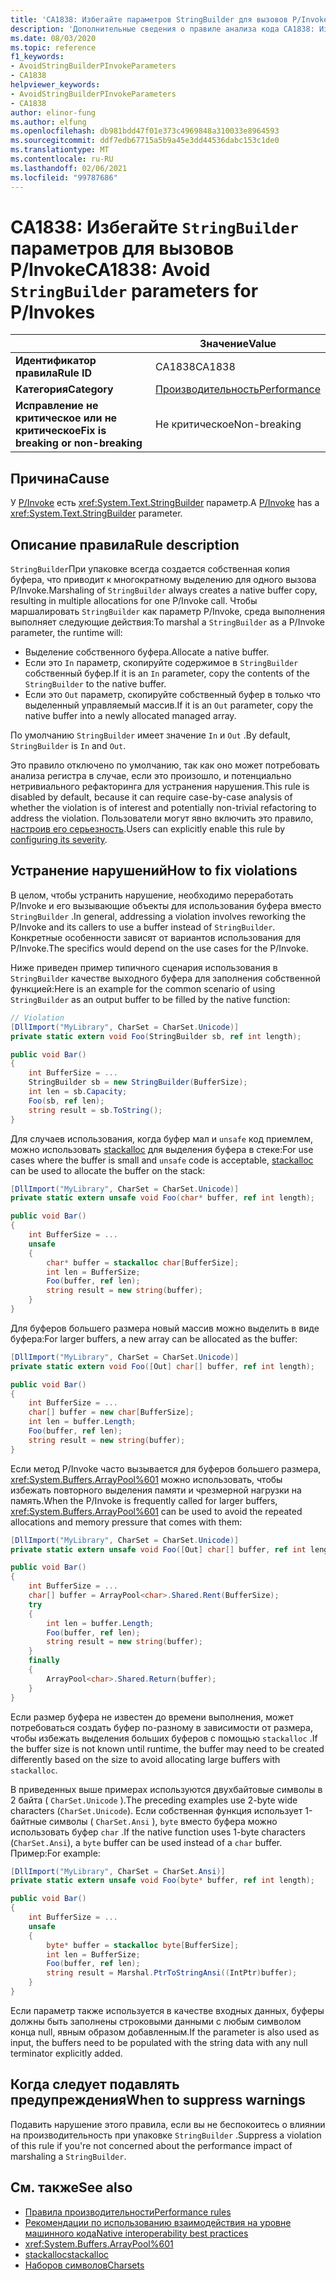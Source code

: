 ```yaml
---
title: 'CA1838: Избегайте параметров StringBuilder для вызовов P/Invoke (анализ кода)'
description: 'Дополнительные сведения о правиле анализа кода CA1838: Избегайте параметров StringBuilder для вызовов P/Invoke'
ms.date: 08/03/2020
ms.topic: reference
f1_keywords:
- AvoidStringBuilderPInvokeParameters
- CA1838
helpviewer_keywords:
- AvoidStringBuilderPInvokeParameters
- CA1838
author: elinor-fung
ms.author: elfung
ms.openlocfilehash: db981bdd47f01e373c4969848a310033e8964593
ms.sourcegitcommit: ddf7edb67715a5b9a45e3dd44536dabc153c1de0
ms.translationtype: MT
ms.contentlocale: ru-RU
ms.lasthandoff: 02/06/2021
ms.locfileid: "99787686"
---
```

# <a name="ca1838-avoid-stringbuilder-parameters-for-pinvokes"></a><span data-ttu-id="9b10a-103">CA1838: Избегайте `StringBuilder` параметров для вызовов P/Invoke</span><span class="sxs-lookup"><span data-stu-id="9b10a-103">CA1838: Avoid `StringBuilder` parameters for P/Invokes</span></span>

| | <span data-ttu-id="9b10a-104">Значение</span><span class="sxs-lookup"><span data-stu-id="9b10a-104">Value</span></span> |
|-|-|
| <span data-ttu-id="9b10a-105">**Идентификатор правила**</span><span class="sxs-lookup"><span data-stu-id="9b10a-105">**Rule ID**</span></span> |<span data-ttu-id="9b10a-106">CA1838</span><span class="sxs-lookup"><span data-stu-id="9b10a-106">CA1838</span></span>|
| <span data-ttu-id="9b10a-107">**Категория**</span><span class="sxs-lookup"><span data-stu-id="9b10a-107">**Category**</span></span> |[<span data-ttu-id="9b10a-108">Производительность</span><span class="sxs-lookup"><span data-stu-id="9b10a-108">Performance</span></span>](performance-warnings.md)|
| <span data-ttu-id="9b10a-109">**Исправление не критическое или не критическое**</span><span class="sxs-lookup"><span data-stu-id="9b10a-109">**Fix is breaking or non-breaking**</span></span> |<span data-ttu-id="9b10a-110">Не критическое</span><span class="sxs-lookup"><span data-stu-id="9b10a-110">Non-breaking</span></span>|

## <a name="cause"></a><span data-ttu-id="9b10a-111">Причина</span><span class="sxs-lookup"><span data-stu-id="9b10a-111">Cause</span></span>

<span data-ttu-id="9b10a-112">У [P/Invoke](../../../standard/native-interop/pinvoke.md) есть <xref:System.Text.StringBuilder> параметр.</span><span class="sxs-lookup"><span data-stu-id="9b10a-112">A [P/Invoke](../../../standard/native-interop/pinvoke.md) has a <xref:System.Text.StringBuilder> parameter.</span></span>

## <a name="rule-description"></a><span data-ttu-id="9b10a-113">Описание правила</span><span class="sxs-lookup"><span data-stu-id="9b10a-113">Rule description</span></span>

<span data-ttu-id="9b10a-114">`StringBuilder`При упаковке всегда создается собственная копия буфера, что приводит к многократному выделению для одного вызова P/Invoke.</span><span class="sxs-lookup"><span data-stu-id="9b10a-114">Marshaling of `StringBuilder` always creates a native buffer copy, resulting in multiple allocations for one P/Invoke call.</span></span> <span data-ttu-id="9b10a-115">Чтобы маршалировать `StringBuilder` как параметр P/Invoke, среда выполнения выполняет следующие действия:</span><span class="sxs-lookup"><span data-stu-id="9b10a-115">To marshal a `StringBuilder` as a P/Invoke parameter, the runtime will:</span></span>

- <span data-ttu-id="9b10a-116">Выделение собственного буфера.</span><span class="sxs-lookup"><span data-stu-id="9b10a-116">Allocate a native buffer.</span></span>
- <span data-ttu-id="9b10a-117">Если это `In` параметр, скопируйте содержимое в `StringBuilder` собственный буфер.</span><span class="sxs-lookup"><span data-stu-id="9b10a-117">If it is an `In` parameter, copy the contents of the `StringBuilder` to the native buffer.</span></span>
- <span data-ttu-id="9b10a-118">Если это `Out` параметр, скопируйте собственный буфер в только что выделенный управляемый массив.</span><span class="sxs-lookup"><span data-stu-id="9b10a-118">If it is an `Out` parameter, copy the native buffer into a newly allocated managed array.</span></span>

<span data-ttu-id="9b10a-119">По умолчанию `StringBuilder` имеет значение `In` и `Out` .</span><span class="sxs-lookup"><span data-stu-id="9b10a-119">By default, `StringBuilder` is `In` and `Out`.</span></span>

<span data-ttu-id="9b10a-120">Это правило отключено по умолчанию, так как оно может потребовать анализа регистра в случае, если это произошло, и потенциально нетривиального рефакторинга для устранения нарушения.</span><span class="sxs-lookup"><span data-stu-id="9b10a-120">This rule is disabled by default, because it can require case-by-case analysis of whether the violation is of interest and potentially non-trivial refactoring to address the violation.</span></span> <span data-ttu-id="9b10a-121">Пользователи могут явно включить это правило, [настроив его серьезность](../configuration-options.md#severity-level).</span><span class="sxs-lookup"><span data-stu-id="9b10a-121">Users can explicitly enable this rule by [configuring its severity](../configuration-options.md#severity-level).</span></span>

## <a name="how-to-fix-violations"></a><span data-ttu-id="9b10a-122">Устранение нарушений</span><span class="sxs-lookup"><span data-stu-id="9b10a-122">How to fix violations</span></span>

<span data-ttu-id="9b10a-123">В целом, чтобы устранить нарушение, необходимо переработать P/Invoke и его вызывающие объекты для использования буфера вместо `StringBuilder` .</span><span class="sxs-lookup"><span data-stu-id="9b10a-123">In general, addressing a violation involves reworking the P/Invoke and its callers to use a buffer instead of `StringBuilder`.</span></span> <span data-ttu-id="9b10a-124">Конкретные особенности зависят от вариантов использования для P/Invoke.</span><span class="sxs-lookup"><span data-stu-id="9b10a-124">The specifics would depend on the use cases for the P/Invoke.</span></span>

<span data-ttu-id="9b10a-125">Ниже приведен пример типичного сценария использования в `StringBuilder` качестве выходного буфера для заполнения собственной функцией:</span><span class="sxs-lookup"><span data-stu-id="9b10a-125">Here is an example for the common scenario of using `StringBuilder` as an output buffer to be filled by the native function:</span></span>

```csharp
// Violation
[DllImport("MyLibrary", CharSet = CharSet.Unicode)]
private static extern void Foo(StringBuilder sb, ref int length);

public void Bar()
{
    int BufferSize = ...
    StringBuilder sb = new StringBuilder(BufferSize);
    int len = sb.Capacity;
    Foo(sb, ref len);
    string result = sb.ToString();
}
```

<span data-ttu-id="9b10a-126">Для случаев использования, когда буфер мал и `unsafe` код приемлем, можно использовать [stackalloc](../../../csharp/language-reference/operators/stackalloc.md) для выделения буфера в стеке:</span><span class="sxs-lookup"><span data-stu-id="9b10a-126">For use cases where the buffer is small and `unsafe` code is acceptable, [stackalloc](../../../csharp/language-reference/operators/stackalloc.md) can be used to allocate the buffer on the stack:</span></span>

```csharp
[DllImport("MyLibrary", CharSet = CharSet.Unicode)]
private static extern unsafe void Foo(char* buffer, ref int length);

public void Bar()
{
    int BufferSize = ...
    unsafe
    {
        char* buffer = stackalloc char[BufferSize];
        int len = BufferSize;
        Foo(buffer, ref len);
        string result = new string(buffer);
    }
}
```

<span data-ttu-id="9b10a-127">Для буферов большего размера новый массив можно выделить в виде буфера:</span><span class="sxs-lookup"><span data-stu-id="9b10a-127">For larger buffers, a new array can be allocated as the buffer:</span></span>

```csharp
[DllImport("MyLibrary", CharSet = CharSet.Unicode)]
private static extern void Foo([Out] char[] buffer, ref int length);

public void Bar()
{
    int BufferSize = ...
    char[] buffer = new char[BufferSize];
    int len = buffer.Length;
    Foo(buffer, ref len);
    string result = new string(buffer);
}
```

<span data-ttu-id="9b10a-128">Если метод P/Invoke часто вызывается для буферов большего размера, <xref:System.Buffers.ArrayPool%601> можно использовать, чтобы избежать повторного выделения памяти и чрезмерной нагрузки на память.</span><span class="sxs-lookup"><span data-stu-id="9b10a-128">When the P/Invoke is frequently called for larger buffers, <xref:System.Buffers.ArrayPool%601> can be used to avoid the repeated allocations and memory pressure that comes with them:</span></span>

```csharp
[DllImport("MyLibrary", CharSet = CharSet.Unicode)]
private static extern unsafe void Foo([Out] char[] buffer, ref int length);

public void Bar()
{
    int BufferSize = ...
    char[] buffer = ArrayPool<char>.Shared.Rent(BufferSize);
    try
    {
        int len = buffer.Length;
        Foo(buffer, ref len);
        string result = new string(buffer);
    }
    finally
    {
        ArrayPool<char>.Shared.Return(buffer);
    }
}
```

<span data-ttu-id="9b10a-129">Если размер буфера не известен до времени выполнения, может потребоваться создать буфер по-разному в зависимости от размера, чтобы избежать выделения больших буферов с помощью `stackalloc` .</span><span class="sxs-lookup"><span data-stu-id="9b10a-129">If the buffer size is not known until runtime, the buffer may need to be created differently based on the size to avoid allocating large buffers with `stackalloc`.</span></span>

<span data-ttu-id="9b10a-130">В приведенных выше примерах используются двухбайтовые символы в 2 байта ( `CharSet.Unicode` ).</span><span class="sxs-lookup"><span data-stu-id="9b10a-130">The preceding examples use 2-byte wide characters (`CharSet.Unicode`).</span></span> <span data-ttu-id="9b10a-131">Если собственная функция использует 1-байтные символы ( `CharSet.Ansi` ), `byte` вместо буфера можно использовать буфер `char` .</span><span class="sxs-lookup"><span data-stu-id="9b10a-131">If the native function uses 1-byte characters (`CharSet.Ansi`), a `byte` buffer can be used instead of a `char` buffer.</span></span> <span data-ttu-id="9b10a-132">Пример:</span><span class="sxs-lookup"><span data-stu-id="9b10a-132">For example:</span></span>

```csharp
[DllImport("MyLibrary", CharSet = CharSet.Ansi)]
private static extern unsafe void Foo(byte* buffer, ref int length);

public void Bar()
{
    int BufferSize = ...
    unsafe
    {
        byte* buffer = stackalloc byte[BufferSize];
        int len = BufferSize;
        Foo(buffer, ref len);
        string result = Marshal.PtrToStringAnsi((IntPtr)buffer);
    }
}
```

<span data-ttu-id="9b10a-133">Если параметр также используется в качестве входных данных, буферы должны быть заполнены строковыми данными с любым символом конца null, явным образом добавленным.</span><span class="sxs-lookup"><span data-stu-id="9b10a-133">If the parameter is also used as input, the buffers need to be populated with the string data with any null terminator explicitly added.</span></span>

## <a name="when-to-suppress-warnings"></a><span data-ttu-id="9b10a-134">Когда следует подавлять предупреждения</span><span class="sxs-lookup"><span data-stu-id="9b10a-134">When to suppress warnings</span></span>

<span data-ttu-id="9b10a-135">Подавить нарушение этого правила, если вы не беспокоитесь о влиянии на производительность при упаковке `StringBuilder` .</span><span class="sxs-lookup"><span data-stu-id="9b10a-135">Suppress a violation of this rule if you're not concerned about the performance impact of marshaling a `StringBuilder`.</span></span>

## <a name="see-also"></a><span data-ttu-id="9b10a-136">См. также</span><span class="sxs-lookup"><span data-stu-id="9b10a-136">See also</span></span>

- [<span data-ttu-id="9b10a-137">Правила производительности</span><span class="sxs-lookup"><span data-stu-id="9b10a-137">Performance rules</span></span>](performance-warnings.md)
- [<span data-ttu-id="9b10a-138">Рекомендации по использованию взаимодействия на уровне машинного кода</span><span class="sxs-lookup"><span data-stu-id="9b10a-138">Native interoperability best practices</span></span>](../../../standard/native-interop/best-practices.md)
- <xref:System.Buffers.ArrayPool%601>
- [<span data-ttu-id="9b10a-139">stackalloc</span><span class="sxs-lookup"><span data-stu-id="9b10a-139">stackalloc</span></span>](../../../csharp/language-reference/operators/stackalloc.md)
- [<span data-ttu-id="9b10a-140">Наборов символов</span><span class="sxs-lookup"><span data-stu-id="9b10a-140">Charsets</span></span>](../../../standard/native-interop/charset.md)
